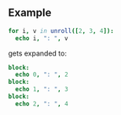 ## Example

```nim
for i, v in unroll([2, 3, 4]):
  echo i, ": ", v
```

gets expanded to:
```nim
block:
  echo 0, ": ", 2
block:
  echo 1, ": ", 3
block:
  echo 2, ": ", 4
```
